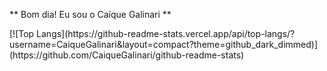 ** Bom dia! Eu sou o Caíque Galinari **
<div>
[![Top Langs](https://github-readme-stats.vercel.app/api/top-langs/?username=CaiqueGalinari&layout=compact?theme=github_dark_dimmed)](https://github.com/CaiqueGalinari/github-readme-stats)
</div>
